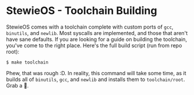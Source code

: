 StewieOS - Toolchain Building
=============================

StewieOS comes with a toolchain complete with custom ports of `gcc`, `binutils`, and `newlib`. Most syscalls are implemented, and those that aren't have sane defaults. If you are looking for a guide on building the toolchain, you've come to the right place. Here's the full build script (run from repo root):

```
$ make toolchain
```

Phew, that was rough :D. In reality, this command will take some time, as it builds all of `binutils`, `gcc`, and `newlib` and installs them to `toolchain/root`. Grab a :beer:.